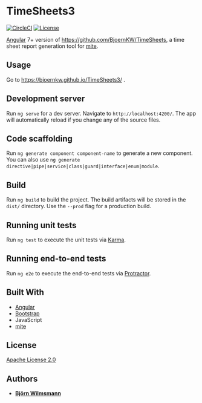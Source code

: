 # TimeSheets3

[![CircleCI](https://circleci.com/gh/BjoernKW/TimeSheets3.svg?style=shield)](https://circleci.com/gh/BjoernKW/TimeSheets3)
[![License](https://img.shields.io/badge/License-Apache%202.0-blue.svg)](https://opensource.org/licenses/Apache-2.0)

[Angular](https://angular.io/) 7+ version of https://github.com/BjoernKW/TimeSheets,
a time sheet report generation tool for [mite](https://mite.yo.lk/).

## Usage

Go to https://bjoernkw.github.io/TimeSheets3/ .

## Development server

Run `ng serve` for a dev server. Navigate to `http://localhost:4200/`. The app will automatically reload if you change any of the source files.

## Code scaffolding

Run `ng generate component component-name` to generate a new component. You can also use `ng generate directive|pipe|service|class|guard|interface|enum|module`.

## Build

Run `ng build` to build the project. The build artifacts will be stored in the `dist/` directory. Use the `--prod` flag for a production build.

## Running unit tests

Run `ng test` to execute the unit tests via [Karma](https://karma-runner.github.io).

## Running end-to-end tests

Run `ng e2e` to execute the end-to-end tests via [Protractor](http://www.protractortest.org/).

## Built With

* [Angular](https://angular.io/)
* [Bootstrap](https://getbootstrap.com)
* JavaScript
* [mite](https://mite.yo.lk/)

## License

[Apache License 2.0](https://www.apache.org/licenses/LICENSE-2.0)

## Authors

* **[Björn Wilmsmann](https://bjoernkw.com)**
